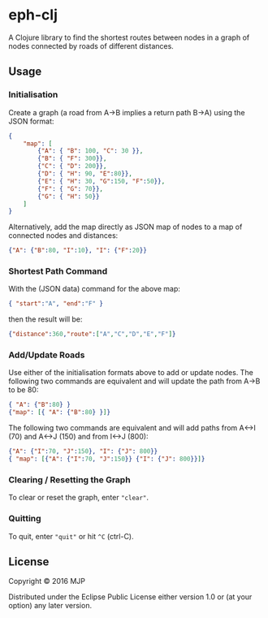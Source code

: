 # eph-clj

A Clojure library to find the shortest routes between nodes in a graph of nodes connected by roads of different distances.

## Usage

### Initialisation

Create a graph (a road from A->B implies a return path B->A) using the JSON format:
```json
{
    "map": [
        {"A": { "B": 100, "C": 30 }},
        {"B": { "F": 300}},
        {"C": { "D": 200}},
        {"D": { "H": 90, "E":80}},
        {"E": { "H": 30, "G":150, "F":50}},
        {"F": { "G": 70}},
        {"G": { "H": 50}}
    ]
}
```
Alternatively, add the map directly as JSON map of nodes to a map of connected nodes and distances:

```json
{"A": {"B":80, "I":10}, "I": {"F":20}}
```

### Shortest Path Command

With the (JSON data) command for the above map:
```json
{ "start":"A", "end":"F" }
```
then the result will be:

```json
{"distance":360,"route":["A","C","D","E","F"]}
```

### Add/Update Roads

Use either of the initialisation formats above to add or update nodes.
The following two commands are equivalent and will update the path from A->B to be 80:

```json
{ "A": {"B":80} }
{"map": [{ "A": {"B":80} }]}
```
The following two commands are equivalent and will add paths from A<->I (70) and A<->J (150) and from I<->J (800):
```json
{"A": {"I":70, "J":150}, "I": {"J": 800}}
{ "map": [{"A": {"I":70, "J":150}} {"I": {"J": 800}}]}
```

### Clearing / Resetting the Graph

To clear or reset the graph, enter ```"clear"```.

### Quitting

To quit, enter ```"quit"``` or hit ```^C``` (ctrl-C).

## License

Copyright © 2016 MJP

Distributed under the Eclipse Public License either version 1.0 or (at
your option) any later version.

